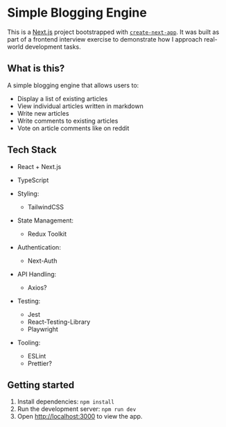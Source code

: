 # Simple Blogging Engine

This is a [Next.js](https://nextjs.org) project bootstrapped with [`create-next-app`](https://nextjs.org/docs/app/api-reference/cli/create-next-app). It was built as part of a frontend interview exercise to demonstrate how I approach real-world development tasks.

## What is this?

A simple blogging engine that allows users to:

- Display a list of existing articles
- View individual articles written in markdown
- Write new articles
- Write comments to existing articles
- Vote on article comments like on reddit

## Tech Stack

- React + Next.js
- TypeScript

- Styling:

  - TailwindCSS

- State Management:

  - Redux Toolkit

- Authentication:

  - Next-Auth

- API Handling:

  - Axios?

- Testing:

  - Jest
  - React-Testing-Library
  - Playwright

- Tooling:
  - ESLint
  - Prettier?

## Getting started

1. Install dependencies: `npm install`
2. Run the development server: `npm run dev`
3. Open [http://localhost:3000](localhost:3000) to view the app.
